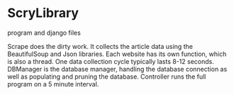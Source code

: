# ScryLibrary
program and django files

Scrape does the dirty work. It collects the article data using the BeautifulSoup and Json libraries. Each website has its own function, which is also a thread. One data collection cycle typically lasts 8-12 seconds.
DBManager is the database manager, handling the database connection as well as populating and pruning the database.
Controller runs the full program on a 5 minute interval.
